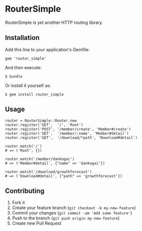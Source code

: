 # RouterSimple

RouterSimple is yet another HTTP routing library.

## Installation

Add this line to your application's Gemfile:

    gem 'router_simple'

And then execute:

    $ bundle

Or install it yourself as:

    $ gem install router_simple

## Usage

    router = RouterSimple::Router.new
    router.register('GET',  '/', 'Root')
    router.register('POST', '/member/create', 'Member#create')
    router.register('GET',  '/member/:name', 'Member#detail')
    router.register('GET',  '/download/*path', 'Download#detail')

    router.match('/')
    # => ('Root', {})

    router.match('/member/dankogai')
    # => ('Member#detail', {"name" => 'dankogai'})

    router.match('/download/growthforecast')
    # => ('Download#detail', {"path" => 'growthforecast'})

## Contributing

1. Fork it
2. Create your feature branch (`git checkout -b my-new-feature`)
3. Commit your changes (`git commit -am 'Add some feature'`)
4. Push to the branch (`git push origin my-new-feature`)
5. Create new Pull Request
